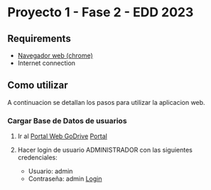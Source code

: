 # Proyecto 1 - Fase 2 - EDD 2023

## Requirements

- [Navegador web (chrome)](https://www.google.com/intl/es-419/chrome/)
- Internet connection

## Como utilizar

A continuacion se detallan los pasos para utilizar la aplicacion web.

### Cargar Base de Datos de usuarios

1. Ir al [Portal Web GoDrive](https://jonatangonzalez0.github.io/EDD_1S2023_PY_201900570/)
[Portal](https://imgur.com/ZEqLx5f)

2. Hacer login de usuario ADMINISTRADOR con las siguientes credenciales:

    - Usuario: admin
    - Contraseña: admin
[Login](https://imgur.com/bRC87xl)
